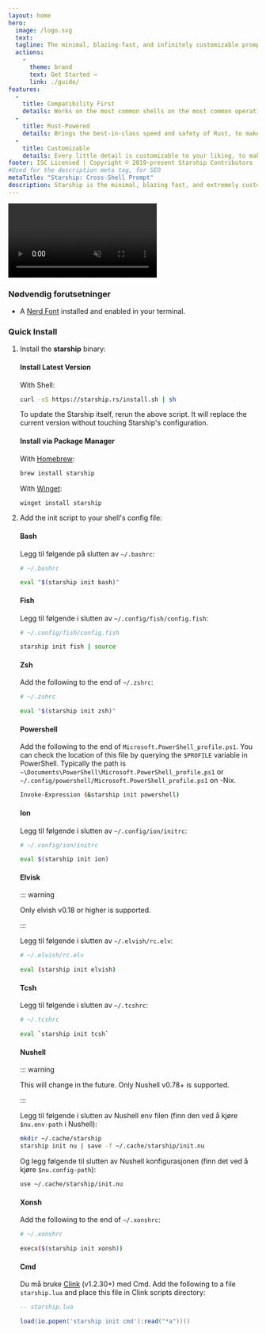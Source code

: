 ```yaml
---
layout: home
hero:
  image: /logo.svg
  text:
  tagline: The minimal, blazing-fast, and infinitely customizable prompt for any shell!
  actions:
    - 
      theme: brand
      text: Get Started →
      link: ./guide/
features:
  - 
    title: Compatibility First
    details: Works on the most common shells on the most common operating systems. Use it everywhere!
  - 
    title: Rust-Powered
    details: Brings the best-in-class speed and safety of Rust, to make your prompt as quick and reliable as possible.
  - 
    title: Customizable
    details: Every little detail is customizable to your liking, to make this prompt as minimal or feature-rich as you'd like it to be.
footer: ISC Licensed | Copyright © 2019-present Starship Contributors
#Used for the description meta tag, for SEO
metaTitle: "Starship: Cross-Shell Prompt"
description: Starship is the minimal, blazing fast, and extremely customizable prompt for any shell! Shows the information you need, while staying sleek and minimal. Quick installation available for Bash, Fish, ZSH, Ion, Tcsh, Elvish, Nu, Xonsh, Cmd, and PowerShell.
---
```


<video class="demo-video" muted autoplay loop playsinline>
  <source src="/demo.webm" type="video/webm">
  <source src="/demo.mp4" type="video/mp4">
</video>

### Nødvendig forutsetninger

- A [Nerd Font](https://www.nerdfonts.com/) installed and enabled in your terminal.

### Quick Install

1. Install the **starship** binary:


   #### Install Latest Version

   With Shell:

   ```sh
   curl -sS https://starship.rs/install.sh | sh
   ```

   To update the Starship itself, rerun the above script. It will replace the current version without touching Starship's configuration.


   #### Install via Package Manager

   With [Homebrew](https://brew.sh/):

   ```sh
   brew install starship
   ```

   With [Winget](https://github.com/microsoft/winget-cli):

   ```powershell
   winget install starship
   ```

1. Add the init script to your shell's config file:


   #### Bash

   Legg til følgende på slutten av `~/.bashrc`:

   ```sh
   # ~/.bashrc

   eval "$(starship init bash)"
   ```


   #### Fish

   Legg til følgende i slutten av `~/.config/fish/config.fish`:

   ```sh
   # ~/.config/fish/config.fish

   starship init fish | source
   ```


   #### Zsh

   Add the following to the end of `~/.zshrc`:

   ```sh
   # ~/.zshrc

   eval "$(starship init zsh)"
   ```


   #### Powershell

   Add the following to the end of `Microsoft.PowerShell_profile.ps1`. You can check the location of this file by querying the `$PROFILE` variable in PowerShell. Typically the path is `~\Documents\PowerShell\Microsoft.PowerShell_profile.ps1` or `~/.config/powershell/Microsoft.PowerShell_profile.ps1` on -Nix.

   ```sh
   Invoke-Expression (&starship init powershell)
   ```


   #### Ion

   Legg til følgende i slutten av `~/.config/ion/initrc`:

   ```sh
   # ~/.config/ion/initrc

   eval $(starship init ion)
   ```


   #### Elvisk

   ::: warning

   Only elvish v0.18 or higher is supported.

   :::

   Legg til følgende i slutten av  `~/.elvish/rc.elv`:

   ```sh
   # ~/.elvish/rc.elv

   eval (starship init elvish)
   ```


   #### Tcsh

   Legg til følgende i slutten av `~/.tcshrc`:

   ```sh
   # ~/.tcshrc

   eval `starship init tcsh`
   ```


   #### Nushell

   ::: warning

   This will change in the future. Only Nushell v0.78+ is supported.

   :::

   Legg til følgende i slutten av Nushell env filen (finn den ved å kjøre `$nu.env-path` i Nushell):

   ```sh
   mkdir ~/.cache/starship
   starship init nu | save -f ~/.cache/starship/init.nu
   ```

   Og legg følgende til slutten av Nushell konfigurasjonen (finn det ved å kjøre `$nu.config-path`):

   ```sh
   use ~/.cache/starship/init.nu
   ```


   #### Xonsh

   Add the following to the end of `~/.xonshrc`:

   ```sh
   # ~/.xonshrc

   execx($(starship init xonsh))
   ```


   #### Cmd

   Du må bruke [Clink](https://chrisant996.github.io/clink/clink.html) (v1.2.30+) med Cmd. Add the following to a file `starship.lua` and place this file in Clink scripts directory:

   ```lua
   -- starship.lua

   load(io.popen('starship init cmd'):read("*a"))()
   ```
